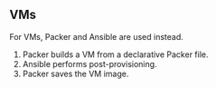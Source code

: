 
## VMs
For VMs, Packer and Ansible are used instead.

1. Packer builds a VM from a declarative Packer file.
2. Ansible performs post-provisioning.
3. Packer saves the VM image.
